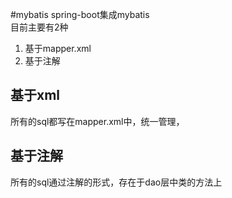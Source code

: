 #mybatis
spring-boot集成mybatis  
目前主要有2种
1. 基于mapper.xml
2. 基于注解


## 基于xml
所有的sql都写在mapper.xml中，统一管理，
## 基于注解
所有的sql通过注解的形式，存在于dao层中类的方法上

